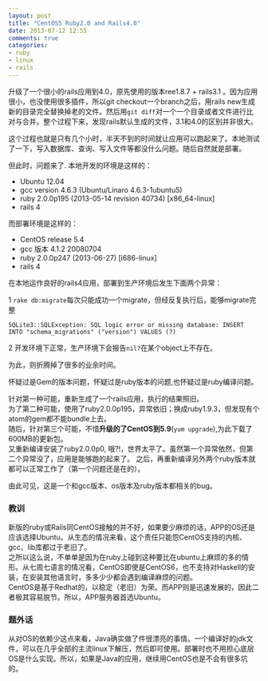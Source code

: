 ```yaml
---
layout: post
title: "CentOS5 Ruby2.0 and Rails4.0"
date: 2013-07-12 12:55
comments: true
categories: 
- ruby
- linux
- rails
---
```


升级了一个很小的rails应用到4.0，原先使用的版本ree1.8.7 + rails3.1 。因为应用很小，也没使用很多插件，所以git checkout一个branch之后，用rails new生成新的目录完全替换掉老的文件。然后用`git diff`对一个一个目录或者文件进行比对与合并。整个过程下来，发现rails默认生成的文件，3.1和4.0的区别并非很大。

这个过程也就是只有几个小时，半天不到的时间就让应用可以跑起来了。本地测试了一下，写入数据库、查询、写入文件等都没什么问题。随后自然就是部署。

但此时，问题来了. 本地开发的环境是这样的：

* Ubuntu 12.04
* gcc version 4.6.3 (Ubuntu/Linaro 4.6.3-1ubuntu5) 
* ruby 2.0.0p195 (2013-05-14 revision 40734) [x86_64-linux]
* rails 4

而部署环境是这样的：

* CentOS release 5.4
* gcc 版本 4.1.2 20080704
* ruby 2.0.0p247 (2013-06-27) [i686-linux]
* rails 4

在本地运作良好的rails4应用，部署到生产环境后发生下面两个异常：

1 `rake db:migrate`每次只能成功一个migrate，但经反复执行后，能够migrate完整
```
SQLite3::SQLException: SQL logic error or missing database: INSERT INTO "schema_migrations" ("version") VALUES (?)
```
2 开发环境下正常，生产环境下会报告`nil?`在某个object上不存在。



为此，则折腾掉了很多的业余时间。

怀疑过是Gem的版本问题，怀疑过是ruby版本的问题,也怀疑过是ruby编译问题。

针对第一种可能，重新生成了一个rails应用，执行的结果照旧。  
为了第二种可能，使用了ruby2.0.0p195，异常依旧；换成ruby1.9.3，但发现有个atom的gem都不能bundle上去。  
随后，针对第三个可能，不惜**升级的了CentOS到5.9**(`yum upgrade`),为此下载了600MB的更新包。   
又重新编译安装了ruby2.0.0p0, 哦?!，世界太平了。虽然第一个异常依然，但第二个异常没了，应用是能够跑的起来了。
之后，再重新编译另外两个ruby版本就都可以正常工作了（第一个问题还是在的）。

由此可见，这是一个和gcc版本、os版本及ruby版本都相关的bug。

### 教训

新版的ruby或Rails同CentOS接触的并不好，如果要少麻烦的话，APP的OS还是应该选择Ubuntu。从生态的情况来看，这个责任只能怨CentOS支持的内核、gcc、lib库都过于老旧了。  
之所以这么说，不单单是因为在ruby上碰到这种要比在ubuntu上麻烦的多的情形。从七周七语言的情况看，CentOS即使是CentOS6，也不支持对Haskell的安装，在安装其他语言时，多多少少都会遇到编译麻烦的问题。  
CentOS是基于Redhat的，以稳定（老旧）为荣。而APP则是迅速发展的，因此二者极其容易脱节。所以，APP服务器首选Ubuntu。

### 题外话

从对OS的依赖少这点来看，Java确实做了件很漂亮的事情。一个编译好的jdk文件，可以在几乎全部的主流linux下解压，然后即可使用。部署时也不用担心底层OS是什么实现。所以，如果是Java的应用，继续用CentOS也是不会有很多坑的。

